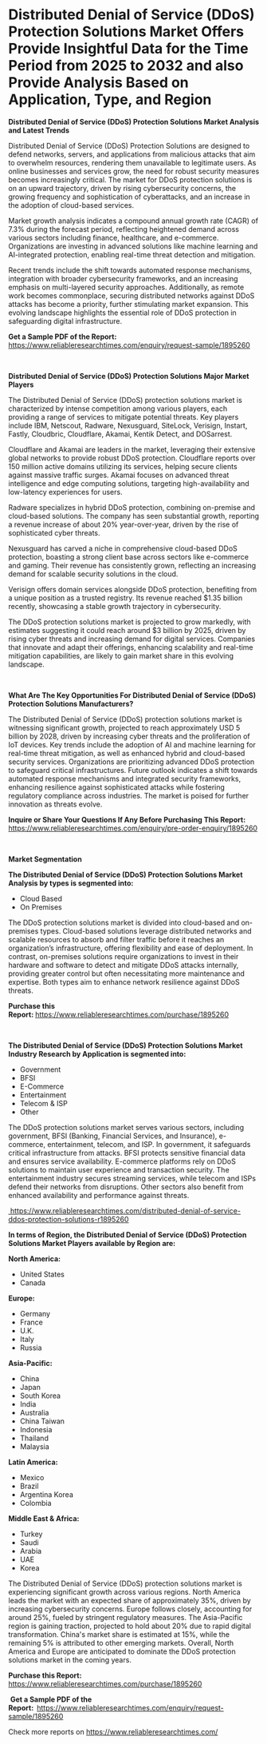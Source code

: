 <p><h1>Distributed Denial of Service (DDoS) Protection Solutions Market Offers Provide Insightful Data for the Time Period from 2025 to 2032 and also Provide Analysis Based on Application, Type, and Region</h1></p><p><strong>Distributed Denial of Service (DDoS) Protection Solutions Market Analysis and Latest Trends</strong></p>
<p><p>Distributed Denial of Service (DDoS) Protection Solutions are designed to defend networks, servers, and applications from malicious attacks that aim to overwhelm resources, rendering them unavailable to legitimate users. As online businesses and services grow, the need for robust security measures becomes increasingly critical. The market for DDoS protection solutions is on an upward trajectory, driven by rising cybersecurity concerns, the growing frequency and sophistication of cyberattacks, and an increase in the adoption of cloud-based services.</p><p>Market growth analysis indicates a compound annual growth rate (CAGR) of 7.3% during the forecast period, reflecting heightened demand across various sectors including finance, healthcare, and e-commerce. Organizations are investing in advanced solutions like machine learning and AI-integrated protection, enabling real-time threat detection and mitigation.</p><p> </p><p>Recent trends include the shift towards automated response mechanisms, integration with broader cybersecurity frameworks, and an increasing emphasis on multi-layered security approaches. Additionally, as remote work becomes commonplace, securing distributed networks against DDoS attacks has become a priority, further stimulating market expansion. This evolving landscape highlights the essential role of DDoS protection in safeguarding digital infrastructure.</p></p>
<p><strong>Get a Sample PDF of the Report:&nbsp;</strong> <a href="https://www.reliableresearchtimes.com/enquiry/request-sample/1895260?utm_campaign=1933&utm_medium=2&utm_source=Github&utm_content=ia&utm_term=14012025&utm_id=distributed-denial-of-service-ddos-protection-solutions">https://www.reliableresearchtimes.com/enquiry/request-sample/1895260</a></p>
<p>&nbsp;</p>
<p><strong>Distributed Denial of Service (DDoS) Protection Solutions Major Market Players</strong></p>
<p><p>The Distributed Denial of Service (DDoS) protection solutions market is characterized by intense competition among various players, each providing a range of services to mitigate potential threats. Key players include IBM, Netscout, Radware, Nexusguard, SiteLock, Verisign, Instart, Fastly, Cloudbric, Cloudflare, Akamai, Kentik Detect, and DOSarrest.</p><p>Cloudflare and Akamai are leaders in the market, leveraging their extensive global networks to provide robust DDoS protection. Cloudflare reports over 150 million active domains utilizing its services, helping secure clients against massive traffic surges. Akamai focuses on advanced threat intelligence and edge computing solutions, targeting high-availability and low-latency experiences for users.</p><p>Radware specializes in hybrid DDoS protection, combining on-premise and cloud-based solutions. The company has seen substantial growth, reporting a revenue increase of about 20% year-over-year, driven by the rise of sophisticated cyber threats.</p><p>Nexusguard has carved a niche in comprehensive cloud-based DDoS protection, boasting a strong client base across sectors like e-commerce and gaming. Their revenue has consistently grown, reflecting an increasing demand for scalable security solutions in the cloud.</p><p>Verisign offers domain services alongside DDoS protection, benefiting from a unique position as a trusted registry. Its revenue reached $1.35 billion recently, showcasing a stable growth trajectory in cybersecurity.</p><p>The DDoS protection solutions market is projected to grow markedly, with estimates suggesting it could reach around $3 billion by 2025, driven by rising cyber threats and increasing demand for digital services. Companies that innovate and adapt their offerings, enhancing scalability and real-time mitigation capabilities, are likely to gain market share in this evolving landscape.</p></p>
<p>&nbsp;</p>
<p><strong>What Are The Key Opportunities For Distributed Denial of Service (DDoS) Protection Solutions Manufacturers?</strong></p>
<p><p>The Distributed Denial of Service (DDoS) protection solutions market is witnessing significant growth, projected to reach approximately USD 5 billion by 2028, driven by increasing cyber threats and the proliferation of IoT devices. Key trends include the adoption of AI and machine learning for real-time threat mitigation, as well as enhanced hybrid and cloud-based security services. Organizations are prioritizing advanced DDoS protection to safeguard critical infrastructures. Future outlook indicates a shift towards automated response mechanisms and integrated security frameworks, enhancing resilience against sophisticated attacks while fostering regulatory compliance across industries. The market is poised for further innovation as threats evolve.</p></p>
<p><strong>Inquire or Share Your Questions If Any Before Purchasing This Report:</strong> <a href="https://www.reliableresearchtimes.com/enquiry/pre-order-enquiry/1895260?utm_campaign=1933&utm_medium=2&utm_source=Github&utm_content=ia&utm_term=14012025&utm_id=distributed-denial-of-service-ddos-protection-solutions">https://www.reliableresearchtimes.com/enquiry/pre-order-enquiry/1895260</a></p>
<p>&nbsp;</p>
<p><strong>Market Segmentation</strong></p>
<p><strong>The Distributed Denial of Service (DDoS) Protection Solutions Market Analysis by types is segmented into:</strong></p>
<p><ul><li>Cloud Based</li><li>On Premises</li></ul></p>
<p><p>The DDoS protection solutions market is divided into cloud-based and on-premises types. Cloud-based solutions leverage distributed networks and scalable resources to absorb and filter traffic before it reaches an organization’s infrastructure, offering flexibility and ease of deployment. In contrast, on-premises solutions require organizations to invest in their hardware and software to detect and mitigate DDoS attacks internally, providing greater control but often necessitating more maintenance and expertise. Both types aim to enhance network resilience against DDoS threats.</p></p>
<p><strong>Purchase this Report:&nbsp;</strong><a href="https://www.reliableresearchtimes.com/purchase/1895260?utm_campaign=1933&utm_medium=2&utm_source=Github&utm_content=ia&utm_term=14012025&utm_id=distributed-denial-of-service-ddos-protection-solutions">https://www.reliableresearchtimes.com/purchase/1895260</a></p>
<p>&nbsp;</p>
<p><strong>The Distributed Denial of Service (DDoS) Protection Solutions Market Industry Research by Application is segmented into:</strong></p>
<p><ul><li>Government</li><li>BFSI</li><li>E-Commerce</li><li>Entertainment</li><li>Telecom & ISP</li><li>Other</li></ul></p>
<p><p>The DDoS protection solutions market serves various sectors, including government, BFSI (Banking, Financial Services, and Insurance), e-commerce, entertainment, telecom, and ISP. In government, it safeguards critical infrastructure from attacks. BFSI protects sensitive financial data and ensures service availability. E-commerce platforms rely on DDoS solutions to maintain user experience and transaction security. The entertainment industry secures streaming services, while telecom and ISPs defend their networks from disruptions. Other sectors also benefit from enhanced availability and performance against threats.</p></p>
<p><a href="https://www.reliableresearchtimes.com/distributed-denial-of-service-ddos-protection-solutions-r1895260?utm_campaign=1933&utm_medium=2&utm_source=Github&utm_content=ia&utm_term=14012025&utm_id=distributed-denial-of-service-ddos-protection-solutions">&nbsp;https://www.reliableresearchtimes.com/distributed-denial-of-service-ddos-protection-solutions-r1895260</a></p>
<p><strong>In terms of Region, the Distributed Denial of Service (DDoS) Protection Solutions Market Players available by Region are:</strong></p>
<p>
    <p> <strong> North America: </strong>
        <ul>
            <li>United States</li>
            <li>Canada</li>
        </ul>
        </p> 
    <p> <strong> Europe: </strong>
        <ul>
            <li>Germany</li>
            <li>France</li>
            <li>U.K.</li>
            <li>Italy</li>
            <li>Russia</li>
        </ul>
        </p> 
    <p> <strong> Asia-Pacific: </strong>
        <ul>
            <li>China</li>
            <li>Japan</li>
            <li>South Korea</li>
            <li>India</li>
            <li>Australia</li>
            <li>China Taiwan</li>
            <li>Indonesia</li>
            <li>Thailand</li>
            <li>Malaysia</li>
        </ul>
        </p> 
    <p> <strong> Latin America: </strong>
        <ul>
            <li>Mexico</li>
            <li>Brazil</li>
            <li>Argentina Korea</li>
            <li>Colombia</li>
        </ul>
        </p> 
    <p> <strong> Middle East & Africa: </strong>
        <ul>
            <li>Turkey</li>
            <li>Saudi</li>
            <li>Arabia</li>
            <li>UAE</li>
            <li>Korea</li>
        </ul>
    </p>
    </p>
<p><p>The Distributed Denial of Service (DDoS) protection solutions market is experiencing significant growth across various regions. North America leads the market with an expected share of approximately 35%, driven by increasing cybersecurity concerns. Europe follows closely, accounting for around 25%, fueled by stringent regulatory measures. The Asia-Pacific region is gaining traction, projected to hold about 20% due to rapid digital transformation. China's market share is estimated at 15%, while the remaining 5% is attributed to other emerging markets. Overall, North America and Europe are anticipated to dominate the DDoS protection solutions market in the coming years.</p></p>
<p><strong>Purchase this Report: </strong><a href="https://www.reliableresearchtimes.com/purchase/1895260?utm_campaign=1933&utm_medium=2&utm_source=Github&utm_content=ia&utm_term=14012025&utm_id=distributed-denial-of-service-ddos-protection-solutions">https://www.reliableresearchtimes.com/purchase/1895260</a></p>
<p>&nbsp;<strong>Get a Sample PDF of the Report:&nbsp;&nbsp;</strong><a href="https://www.reliableresearchtimes.com/enquiry/request-sample/1895260?utm_campaign=1933&utm_medium=2&utm_source=Github&utm_content=ia&utm_term=14012025&utm_id=distributed-denial-of-service-ddos-protection-solutions">https://www.reliableresearchtimes.com/enquiry/request-sample/1895260</a></p>
<p><strong></strong></p>
<p>Check more reports on <a href="https://www.reliableresearchtimes.com/?utm_campaign=1933&utm_medium=2&utm_source=Github&utm_content=ia&utm_term=14012025&utm_id=distributed-denial-of-service-ddos-protection-solutions">https://www.reliableresearchtimes.com/</a></p>